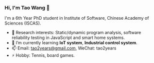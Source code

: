 ### Hi, I'm Tao Wang 👋
I'm a 6th Year PhD student in Institute of Software, Chinese Academy of Sciences (ISCAS). 

- 🔭 Research interests: Static/dynamic program analysis, software reliability testing in JavaScript and smart home systems. 
- 🌱 I’m currently learning **IoT system**, **Industrial control system**.
- 📫 Email: tao2years@gmail.com, WeChat: tao2years
- ⚡ Hobby: Tennis, board games.
